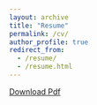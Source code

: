 ```yaml
---
layout: archive
title: "Resume"
permalink: /cv/
author_profile: true
redirect_from:
  - /resume/
  - /resume.html
---
```


<a href="../files/cv.pdf" download="cv_perronet">Download Pdf</a>

<object data="../files/cv.pdf" width="100%" height="100%" type='application/pdf'></object>
